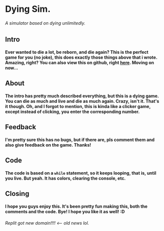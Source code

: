 # Dying Sim. 
###### A simulator based on dying unlimitedly.

## Intro
#### Ever wanted to die a lot, be reborn, and die again? This is the perfect game for you (no joke), this does exactly those things above that i wrote. Amazing, right? You can also view this on github, right [here](https://github.com/JBYT27/Dying-Sim). Moving on now...

## About
#### The intro has pretty much described everything, but this is a dying game. You can die as much and live and die as much again. Crazy, isn't it. That's it though. Oh, and I forgot to mention, this is kinda like a clicker game, except instead of clicking, you enter the corresponding number.

## Feedback
#### I'm pretty sure this has no bugs, but if there are, pls comment them and also give feedback on the game. Thanks!

## Code
#### The code is based on a `while` statement, so it keeps looping, that is, until you live. But yeah. It has colors, clearing the console, etc.

## Closing
#### I hope you guys enjoy this. It's been pretty fun making this, both the comments and the code. Bye! I hope you like it as well! :D

###### Replit got new domain!!!! <-- old news lol.